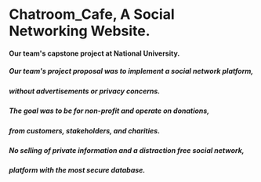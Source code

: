 # Chatroom_Cafe, A Social Networking Website.
#### Our team's capstone project at National University.
##### Our team's project proposal was to implement a social network platform, 
##### without advertisements or privacy concerns. 
##### The goal was to be for non-profit and operate on donations, 
##### from customers, stakeholders, and charities. 
##### No selling of private information and a distraction free social network,
##### platform with the most secure database.

